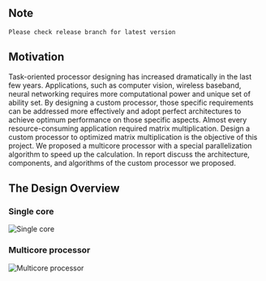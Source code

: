 ## Note
`Please check release branch for latest version`
## Motivation
Task-oriented processor designing has increased dramatically in the last few years. Applications, such as computer vision, wireless baseband, neural networking requires more computational power and unique set of ability set. By designing a custom processor, those specific requirements can be addressed more effectively and adopt perfect architectures to achieve optimum performance on those specific aspects.
Almost every resource-consuming application required matrix multiplication. Design a custom processor to optimized matrix multiplication is the objective of this project. We proposed a multicore processor with a special parallelization algorithm to speed up the calculation. In report discuss the architecture, components, and algorithms of the custom processor we proposed.  

## The Design Overview
### Single core
![Single core](/../release/Data%20Path/Data%20Path%20v8.png?raw=true "Singl Core")
### Multicore processor
![Multicore processor](/../release/Data%20Path/Multi%20Core.png?raw=true "Multicore Processor")
